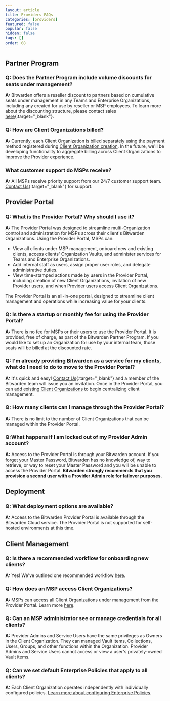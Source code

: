 ```yaml
---
layout: article
title: Providers FAQs
categories: [providers]
featured: false
popular: false
hidden: false
tags: []
order: 08
---
```


## Partner Program

### Q: Does the Partner Program include volume discounts for seats under management?

**A:** Bitwarden offers a reseller discount to partners based on cumulative seats under management in any Teams and Enterprise Organizations, including any created for use by reseller or MSP employees. To learn more about the discounting structure, please contact sales [here](https://bitwarden.com/contact/){:target="\_blank"}.

### Q: How are Client Organizations billed?

**A:** Currently, each Client Organization is billed separately using the payment method registered during [Client Organization creation]({{site.baseurl}}/article/client-org-setup/). In the future, we'll be developing functionality to aggregate billing across Client Organizations to improve the Provider experience.

### What customer support do MSPs receive?

**A:** All MSPs receive priority support from our 24/7 customer support team. [Contact Us](https://bitwarden.com/contact/){:target="\_blank"} for support.

## Provider Portal

### Q: What is the Provider Portal? Why should I use it?

**A:** The Provider Portal was designed to streamline multi-Organization control and administration for MSPs across their client's Bitwarden Organizations. Using the Provider Portal, MSPs can:

- View all clients under MSP management, onboard new and existing clients, access clients' Organization Vaults, and administer services for Teams and Enterprise Organizations.
- Add internal staff as users, assign proper user roles, and delegate administrative duties.
- View time-stamped actions made by users in the Provider Portal, including creation of new Client Organizations, invitation of new Provider users, and when Provider users access Client Organizations.

The Provider Portal is an all-in-one portal, designed to streamline client management and operations while increasing value for your clients.

### Q: Is there a startup or monthly fee for using the Provider Portal?

**A:** There is no fee for MSPs or their users to use the Provider Portal. It is provided, free of charge, as part of the Bitwarden Partner Program. If you would like to set up an Organization for use by your internal team, those seats will be billed at the discounted rate.

### Q: I'm already providing Bitwarden as a service for my clients, what do I need to do to move to the Provider Portal?

**A:** It's quick and easy! [Contact Us](https://bitwarden.com/contact/){:target="\_blank"} and a member of the Bitwarden team will issue you an invitation. Once in the Provider Portal, you can [add existing Client Organizations]({{site.baseurl}}/article/add-existing-client-org/) to begin centralizing client management.

### Q: How many clients can I manage through the Provider Portal?

**A:** There is no limit to the number of Client Organizations that can be managed within the Provider Portal.

### Q:What happens if I am locked out of my Provider Admin account?

**A:** Access to the Provider Portal is through your Bitwarden account. If you forget your Master Password, Bitwarden has no knowledge of, way to retrieve, or way to reset your Master Password and you will be unable to access the Provider Portal. **Bitwarden strongly recommends that you provision a second user with a Provider Admin role for failover purposes.**

## Deployment

### Q: What deployment options are available?

**A:** Access to the Bitwarden Provider Portal is available through the Bitwarden Cloud service. The Provider Portal is not supported for self-hosted environments at this time.

## Client Management

### Q: Is there a recommended workflow for onboarding new clients?

**A:** Yes! We've outlined one recommended workflow [here]({{site.baseurl}}/article/client-org-setup/).

### Q: How does an MSP access Client Organizations?

**A:** MSPs can access all Client Organizations under management from the Provider Portal. Learn more [here]({{site.baseurl}}/article/manage-client-orgs/).

### Q: Can an MSP administrator see or manage credentials for all clients?

**A:** Provider Admins and Service Users have the same privileges as Owners in the Client Organization. They can managed Vault items, Collections, Users, Groups, and other functions within the Organization. Provider Admins and Service Users cannot access or view a user's privately-owned Vault items.

### Q: Can we set default Enterprise Policies that apply to all clients?

**A:** Each Client Organization operates independently with individually configured policies. [Learn more about configuring Enterprise Policies]({{site.baseurl}}/article/policies/).
